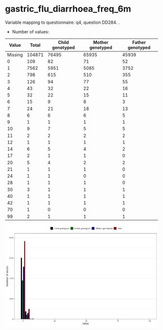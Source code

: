 # gastric_flu_diarrhoea_freq_6m
Variable mapping to questionnaire: q4, question DD284.
.
- Number of values:

| Value | Total | Child genotyped | Mother genotyped | Father genotyped |
| ----- | ----- | --------------- | ---------------- | ---------------- |
| Missing | 104871 | 76495 | 65935 | 45939 |
| 0 | 109 | 82 | 71 |52 |
| 1 | 7562 | 5951 | 5085 |3752 |
| 2 | 798 | 615 | 510 |355 |
| 3 | 126 | 94 | 77 |55 |
| 4 | 43 | 32 | 22 |16 |
| 5 | 32 | 22 | 15 |11 |
| 6 | 15 | 9 | 8 |3 |
| 7 | 24 | 21 | 18 |13 |
| 8 | 6 | 6 | 6 |5 |
| 9 | 1 | 1 | 1 |1 |
| 10 | 9 | 7 | 5 |5 |
| 11 | 2 | 2 | 2 |2 |
| 12 | 1 | 1 | 1 |1 |
| 14 | 6 | 5 | 4 |2 |
| 17 | 2 | 1 | 1 |0 |
| 20 | 5 | 4 | 2 |2 |
| 21 | 1 | 1 | 1 |0 |
| 24 | 1 | 1 | 0 |0 |
| 28 | 1 | 1 | 1 |0 |
| 30 | 3 | 1 | 1 |1 |
| 40 | 1 | 1 | 1 |1 |
| 42 | 1 | 1 | 1 |1 |
| 70 | 1 | 0 | 0 |0 |
| 99 | 2 | 1 | 1 |1 |



![](gastric_flu_diarrhoea_freq_6m_n.png)



